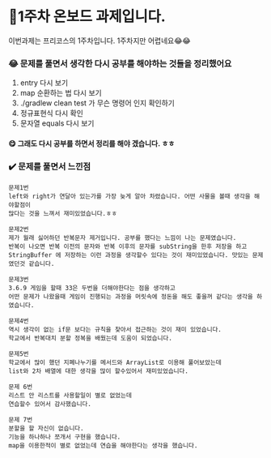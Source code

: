 # :rocket:1주차 온보드 과제입니다. 

이번과제는 프리코스의 1주차입니다. 1주차지만 어렵네요😂😂



### 😂 문제를 풀면서 생각한 다시 공부를 해야하는 것들을 정리했어요

1. entry 다시 보기
2. map 순환하는 법 다시 보기
3. ./gradlew clean test 가 무슨 명령어 인지 확인하기
4. 정규표현식 다시 확인
5. 문자열 equals 다시 보기

#### 😋 그래도 다시 공부를 하면서 정리를 해야 겠습니다. ㅎㅎ



### :heavy_check_mark: 문제를 풀면서 느낀점 

```
문제1번
left와 right가 연달아 있는가를 가장 늦게 알아 차렸습니다. 어떤 사물을 볼때 생각을 해야할점이 
많다는 것을 느껴서 재미있었습니다.ㅎㅎ
```



```
문제2번
제가 월래 싫어하던 반복문자 제거입니다. 공부를 했다는 느낌이 나는 문제였습니다.
반복이 나오면 반복 이전의 문자와 반복 이후의 문자를 subString을 한후 저장을 하고
StringBuffer 에 저장하는 이런 과정을 생각할수 있다는 것이 재미있었습니다. 맛있는 문제 였던것 같습니다.
```



```
문제3번
3.6.9 게임을 할때 33은 두번을 더해야한다는 점을 생각하고 
어떤 문제가 나왔을때 게임이 진행되는 과정을 머릿속에 정돈을 해도 좋을꺼 같다는 생각을 하였습니다.
```



```
문제4번
역시 생각이 없는 if문 보다는 규칙을 찾아서 접근하는 것이 재미 있었습니다.
학교에서 반복대치 분할 정복을 배웠는데 도움이 되었습니다.
```



```
문제5번
학교에서 많이 했던 지폐나누기를 메서드와 ArrayList로 이용해 풀어보았는데
list와 2차 배열에 대한 생각을 많이 할수있어서 재미있었습니다.
```



```
문제 6번
리스트 안 리스트를 사용할일이 별로 없었는데 
연습할수 있어서 감사했습니다.
```



```
문제 7번
분할을 할 자신이 없습니다.
기능을 하나하나 쪼개서 구현을 했습니다. 
map을 이용한적이 별로 없었는데 연습을 해야한다는 생각을 했습니다. 
```

